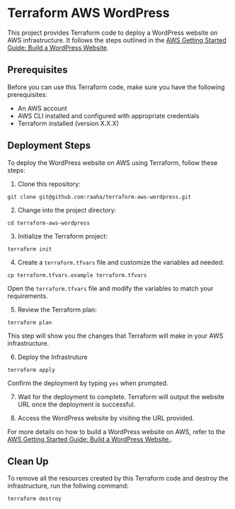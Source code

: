 # Terraform AWS WordPress

This project provides Terraform code to deploy a WordPress website on AWS infrastructure. It follows the steps outlined in the [AWS Getting Started Guide: Build a WordPress Website](https://aws.amazon.com/getting-started/hands-on/build-wordpress-website/).

## Prerequisites

Before you can use this Terraform code, make sure you have the following prerequisites:

- An AWS account
- AWS CLI installed and configured with appropriate credentials
- Terraform installed (version X.X.X)

## Deployment Steps

To deploy the WordPress website on AWS using Terraform, follow these steps:

1. Clone this repository:

```
git clone git@github.com:raaha/terraform-aws-wordpress.git
```

2. Change into the project directory:

```
cd terraform-aws-wordpress
```

3. Initialize the Terraform project:

```
terraform init
```

4. Create a `terraform.tfvars` file and customize the variables ad needed:

```
cp terraform.tfvars.example terraform.tfvars
```

Open the `terraform.tfvars` file and modify the variables to match your requirements.

5. Review the Terraform plan:

```
terraform plan
```

This step will show you the changes that Terraform will make in your AWS infrastructure.

6. Deploy the Infrastruture

```
terraform apply
```

Confirm the deployment by typing `yes` when prompted.

7. Wait for the deployment to complete. Terraform will output the website URL once the deployment is successful.

8. Access the WordPress website by visiting the URL provided.

For more details on how to build a WordPress website on AWS, refer to the [AWS Getting Started Guide: Build a WordPress Website.](https://aws.amazon.com/getting-started/hands-on/build-wordpress-website/).

## Clean Up 

To remove all the resources created by this Terraform code and destroy the infrastructure, run the follwing command:

```
terraform destroy
```